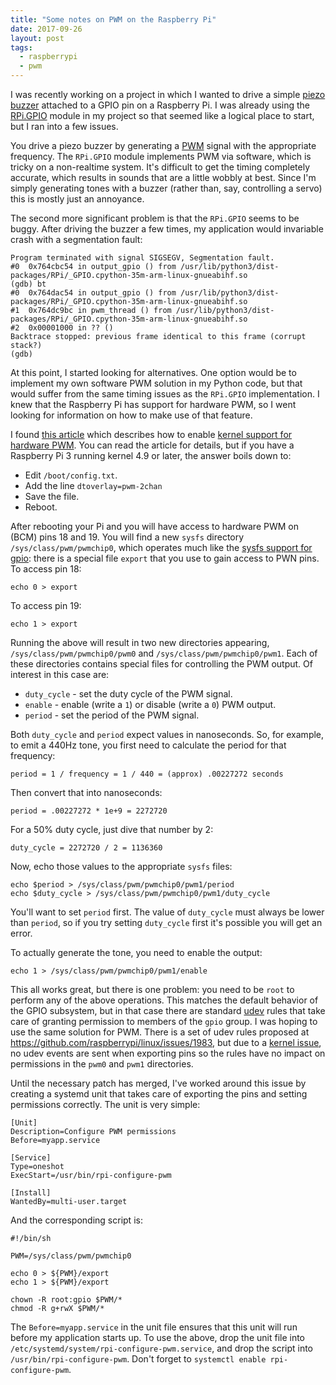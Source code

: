 ```yaml
---
title: "Some notes on PWM on the Raspberry Pi"
date: 2017-09-26
layout: post
tags:
  - raspberrypi
  - pwm
---
```


I was recently working on a project in which I wanted to drive a
simple [piezo buzzer][] attached to a GPIO pin on a Raspberry Pi.  I
was already using the [RPi.GPIO][] module in my project so that seemed
like a logical place to start, but I ran into a few issues.

You drive a piezo buzzer by generating a [PWM][] signal with the
appropriate frequency.  The `RPi.GPIO` module implements PWM via
software, which is tricky on a non-realtime system.  It's difficult to
get the timing completely accurate, which results in sounds that are a
little wobbly at best.  Since I'm simply generating tones with a
buzzer (rather than, say, controlling a servo) this is mostly just an
annoyance.

The second more significant problem is that the `RPi.GPIO` seems to be
buggy.  After driving the buzzer a few times, my application would
invariable crash with a segmentation fault:

    Program terminated with signal SIGSEGV, Segmentation fault.
    #0  0x764cbc54 in output_gpio () from /usr/lib/python3/dist-packages/RPi/_GPIO.cpython-35m-arm-linux-gnueabihf.so
    (gdb) bt
    #0  0x764dac54 in output_gpio () from /usr/lib/python3/dist-packages/RPi/_GPIO.cpython-35m-arm-linux-gnueabihf.so
    #1  0x764dc9bc in pwm_thread () from /usr/lib/python3/dist-packages/RPi/_GPIO.cpython-35m-arm-linux-gnueabihf.so
    #2  0x00001000 in ?? ()
    Backtrace stopped: previous frame identical to this frame (corrupt stack?)
    (gdb)

At this point, I started looking for alternatives.  One option would
be to implement my own software PWM solution in my Python code, but
that would suffer from the same timing issues as the `RPi.GPIO`
implementation.  I knew that the Raspberry Pi has support for hardware
PWM, so I went looking for information on how to make use of that
feature.

I found [this article][jumpnow] which describes how to enable [kernel
support for hardware PWM][kernel pwm]. You can read the article for details, but if
you have a Raspberry Pi 3 running kernel 4.9 or later, the answer
boils down to:

- Edit `/boot/config.txt`.
- Add the line `dtoverlay=pwm-2chan`
- Save the file.
- Reboot.

After rebooting your Pi and you will have access to hardware PWM on (BCM) pins
18 and 19.  You will find a new `sysfs` directory
`/sys/class/pwm/pwmchip0`, which operates much like the [sysfs support
for gpio][]: there is a special file `export` that you use to gain
access to PWN pins.  To access pin 18:

    echo 0 > export

To access pin 19:

    echo 1 > export

Running the above will result in two new directories appearing,
`/sys/class/pwm/pwmchip0/pwm0` and `/sys/class/pwm/pwmchip0/pwm1`.
Each of these directories contains special files for controlling the
PWM output.  Of interest in this case are:

- `duty_cycle` - set the duty cycle of the PWM signal.
- `enable` - enable (write a `1`) or disable (write a `0`) PWM output.
- `period` - set the period of the PWM signal.

Both `duty_cycle` and `period` expect values in nanoseconds.  So, for
example, to emit a 440Hz tone, you first need to calculate the period
for that frequency:

    period = 1 / frequency = 1 / 440 = (approx) .00227272 seconds

Then convert that into nanoseconds:

    period = .00227272 * 1e+9 = 2272720

For a 50% duty cycle, just dive that number by 2:

    duty_cycle = 2272720 / 2 = 1136360

Now, echo those values to the appropriate `sysfs` files:

    echo $period > /sys/class/pwm/pwmchip0/pwm1/period
    echo $duty_cycle > /sys/class/pwm/pwmchip0/pwm1/duty_cycle

You'll want to set `period` first.  The value of `duty_cycle` must
always be lower than `period`, so if you try setting `duty_cycle`
first it's possible you will get an error.

To actually generate the tone, you need to enable the output:

    echo 1 > /sys/class/pwm/pwmchip0/pwm1/enable

This all works great, but there is one problem: you need to be `root`
to perform any of the above operations.  This matches the default
behavior of the GPIO subsystem, but in that case there are standard
[udev][] rules that take care of granting permission to members of the
`gpio` group.  I was hoping to use the same solution for PWM.  There
is a set of udev rules proposed at
<https://github.com/raspberrypi/linux/issues/1983>, but due to a
[kernel issue][], no udev events are sent when exporting pins so the
rules have no impact on permissions in the `pwm0` and `pwm1`
directories.

Until the necessary patch has merged, I've worked around this issue by
creating a systemd unit that takes care of exporting the pins and
setting permissions correctly.  The unit is very simple:

    [Unit]
    Description=Configure PWM permissions
    Before=myapp.service

    [Service]
    Type=oneshot
    ExecStart=/usr/bin/rpi-configure-pwm

    [Install]
    WantedBy=multi-user.target

And the corresponding script is:

    #!/bin/sh

    PWM=/sys/class/pwm/pwmchip0

    echo 0 > ${PWM}/export
    echo 1 > ${PWM}/export

    chown -R root:gpio $PWM/*
    chmod -R g+rwX $PWM/*

The `Before=myapp.service` in the unit file ensures that this unit
will run before my application starts up.  To use the above, drop the
unit file into `/etc/systemd/system/rpi-configure-pwm.service`, and
drop the script into `/usr/bin/rpi-configure-pwm`.  Don't forget to
`systemctl enable rpi-configure-pwm`.

[kernel issue]: https://www.spinics.net/lists/linux-pwm/msg06081.html
[piezo buzzer]: https://www.adafruit.com/product/160
[rpi.gpio]: https://pypi.python.org/pypi/RPi.GPIO
[pwm]: https://learn.sparkfun.com/tutorials/pulse-width-modulation
[jumpnow]: http://www.jumpnowtek.com/rpi/Using-the-Raspberry-Pi-Hardware-PWM-timers.html
[sysfs support for gpio]: https://www.kernel.org/doc/Documentation/gpio/sysfs.txt
[kernel pwm]: https://www.kernel.org/doc/Documentation/pwm.txt
[udev]: https://www.freedesktop.org/software/systemd/man/udev.html
